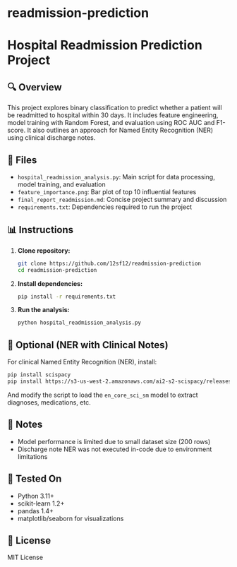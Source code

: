 # readmission-prediction

# Hospital Readmission Prediction Project

## 🔍 Overview

This project explores binary classification to predict whether a patient will be readmitted to hospital within 30 days. It includes feature engineering, model training with Random Forest, and evaluation using ROC AUC and F1-score. It also outlines an approach for Named Entity Recognition (NER) using clinical discharge notes.

## 📁 Files

* `hospital_readmission_analysis.py`: Main script for data processing, model training, and evaluation
* `feature_importance.png`: Bar plot of top 10 influential features
* `final_report_readmission.md`: Concise project summary and discussion
* `requirements.txt`: Dependencies required to run the project

## 📊 Instructions

1. **Clone repository:**

   ```bash
   git clone https://github.com/12sf12/readmission-prediction
   cd readmission-prediction
   ```

2. **Install dependencies:**

   ```bash
   pip install -r requirements.txt
   ```

3. **Run the analysis:**

   ```bash
   python hospital_readmission_analysis.py
   ```

## 🧠 Optional (NER with Clinical Notes)

For clinical Named Entity Recognition (NER), install:

```bash
pip install scispacy
pip install https://s3-us-west-2.amazonaws.com/ai2-s2-scispacy/releases/v0.5.0/en_core_sci_sm-0.5.0.tar.gz
```

And modify the script to load the `en_core_sci_sm` model to extract diagnoses, medications, etc.

## 📌 Notes

* Model performance is limited due to small dataset size (200 rows)
* Discharge note NER was not executed in-code due to environment limitations

## 🧪 Tested On

* Python 3.11+
* scikit-learn 1.2+
* pandas 1.4+
* matplotlib/seaborn for visualizations

## 📄 License

MIT License
